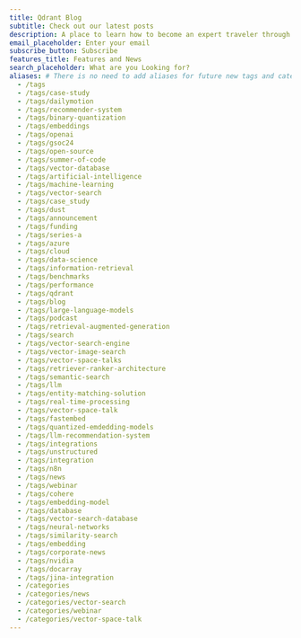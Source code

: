 ```yaml
---
title: Qdrant Blog
subtitle: Check out our latest posts
description: A place to learn how to become an expert traveler through vector space. Subscribe and we will update you on features and news.
email_placeholder: Enter your email
subscribe_button: Subscribe
features_title: Features and News
search_placeholder: What are you Looking for?
aliases: # There is no need to add aliases for future new tags and categories!
  - /tags
  - /tags/case-study
  - /tags/dailymotion
  - /tags/recommender-system
  - /tags/binary-quantization
  - /tags/embeddings
  - /tags/openai
  - /tags/gsoc24
  - /tags/open-source
  - /tags/summer-of-code
  - /tags/vector-database
  - /tags/artificial-intelligence
  - /tags/machine-learning
  - /tags/vector-search
  - /tags/case_study
  - /tags/dust
  - /tags/announcement
  - /tags/funding
  - /tags/series-a
  - /tags/azure
  - /tags/cloud
  - /tags/data-science
  - /tags/information-retrieval
  - /tags/benchmarks
  - /tags/performance
  - /tags/qdrant
  - /tags/blog
  - /tags/large-language-models
  - /tags/podcast
  - /tags/retrieval-augmented-generation
  - /tags/search
  - /tags/vector-search-engine
  - /tags/vector-image-search
  - /tags/vector-space-talks
  - /tags/retriever-ranker-architecture
  - /tags/semantic-search
  - /tags/llm
  - /tags/entity-matching-solution
  - /tags/real-time-processing
  - /tags/vector-space-talk
  - /tags/fastembed
  - /tags/quantized-emdedding-models
  - /tags/llm-recommendation-system
  - /tags/integrations
  - /tags/unstructured
  - /tags/integration
  - /tags/n8n
  - /tags/news
  - /tags/webinar
  - /tags/cohere
  - /tags/embedding-model
  - /tags/database
  - /tags/vector-search-database
  - /tags/neural-networks
  - /tags/similarity-search
  - /tags/embedding
  - /tags/corporate-news
  - /tags/nvidia
  - /tags/docarray
  - /tags/jina-integration
  - /categories
  - /categories/news
  - /categories/vector-search
  - /categories/webinar
  - /categories/vector-space-talk
---
```


